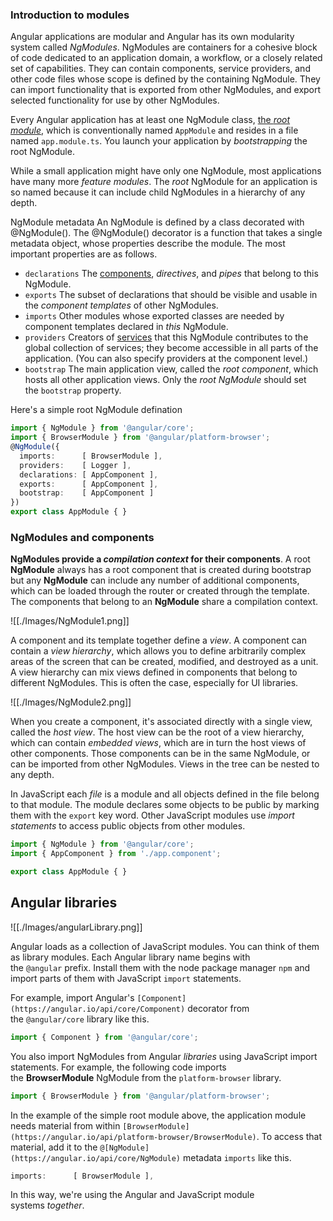 ### Introduction to modules

Angular applications are modular and Angular has its own modularity system called _NgModules_. NgModules are containers for a cohesive block of code dedicated to an application domain, a workflow, or a closely related set of capabilities. They can contain components, service providers, and other code files whose scope is defined by the containing NgModule. They can import functionality that is exported from other NgModules, and export selected functionality for use by other NgModules.

Every Angular application has at least one NgModule class, [the _root module_](https://angular.io/guide/bootstrapping), which is conventionally named `AppModule` and resides in a file named `app.module.ts`. You launch your application by _bootstrapping_ the root NgModule.

While a small application might have only one NgModule, most applications have many more _feature modules_. The _root_ NgModule for an application is so named because it can include child NgModules in a hierarchy of any depth.

NgModule metadata
An NgModule is defined by a class decorated with @NgModule(). The @NgModule() decorator is a function that takes a single metadata object, whose properties describe the module. The most important properties are as follows.

- `declarations`
    The [components](https://angular.io/guide/architecture-components), _directives_, and _pipes_ that belong to this NgModule.
- `exports`
	The subset of declarations that should be visible and usable in the _component templates_ of other NgModules.
- `imports`
	Other modules whose exported classes are needed by component templates declared in _this_ NgModule.
- `providers`
	Creators of [services](https://angular.io/guide/architecture-services) that this NgModule contributes to the global collection of services; they become accessible in all parts of the application. (You can also specify providers at the component level.)
- `bootstrap`
	The main application view, called the _root component_, which hosts all other application views. Only the _root NgModule_ should set the `bootstrap` property.

Here's a simple root NgModule defination

```typescript
import { NgModule } from '@angular/core';
import { BrowserModule } from '@angular/platform-browser';
@NgModule({
  imports:      [ BrowserModule ],
  providers:    [ Logger ],
  declarations: [ AppComponent ],
  exports:      [ AppComponent ],
  bootstrap:    [ AppComponent ]
})
export class AppModule { }
```

### NgModules and components

**NgModules provide a _compilation context_ for their components**. A root **NgModule** always has a root component that is created during bootstrap but any **NgModule** can include any number of additional components, which can be loaded through the router or created through the template. The components that belong to an **NgModule** share a compilation context.

![[./Images/NgModule1.png]]

A component and its template together define a _view_. A component can contain a _view hierarchy_, which allows you to define arbitrarily complex areas of the screen that can be created, modified, and destroyed as a unit. A view hierarchy can mix views defined in components that belong to different NgModules. This is often the case, especially for UI libraries.

![[./Images/NgModule2.png]]

When you create a component, it's associated directly with a single view, called the _host view_. The host view can be the root of a view hierarchy, which can contain _embedded views_, which are in turn the host views of other components. Those components can be in the same NgModule, or can be imported from other NgModules. Views in the tree can be nested to any depth.

In JavaScript each _file_ is a module and all objects defined in the file belong to that module. The module declares some objects to be public by marking them with the `export` key word. Other JavaScript modules use _import statements_ to access public objects from other modules.

```typescript
import { NgModule } from '@angular/core';
import { AppComponent } from './app.component';

export class AppModule { }
```

## Angular libraries

![[./Images/angularLibrary.png]]

Angular loads as a collection of JavaScript modules. You can think of them as library modules. Each Angular library name begins with the `@angular` prefix. Install them with the node package manager `npm` and import parts of them with JavaScript `import` statements.

For example, import Angular's `[Component](https://angular.io/api/core/Component)` decorator from the `@angular/core` library like this.

```typescript
import { Component } from '@angular/core';
```

You also import NgModules from Angular _libraries_ using JavaScript import statements. For example, the following code imports the **BrowserModule** NgModule from the `platform-browser` library.

```typescript
import { BrowserModule } from '@angular/platform-browser';
```

In the example of the simple root module above, the application module needs material from within `[BrowserModule](https://angular.io/api/platform-browser/BrowserModule)`. To access that material, add it to the `@[NgModule](https://angular.io/api/core/NgModule)` metadata `imports` like this.

```typescript
imports:      [ BrowserModule ],
```

In this way, we're using the Angular and JavaScript module systems _together_.